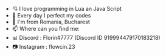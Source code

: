 - 💘 I love  programming in Lua an Java Script
- 🌱 Every day I perfect my codes
- 📍 I'm from Romania, Bucharest
- 📫 Where can you find me: 
- 📊 Discord : Florin#7777 (Discord ID 919994479170183218)
- 📷 Instagram : flowcin.23
